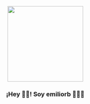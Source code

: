 <p align="center" width="300">
   <img align="center" width="200" src="https://user-images.githubusercontent.com/131729985/234175544-16dfa71c-93c7-449b-b1ec-5084e84674a5.svg" />
   <h3 align="center">¡Hey 👋🏼! Soy emiliorb 👨🏻‍💻</h3>
</p>

